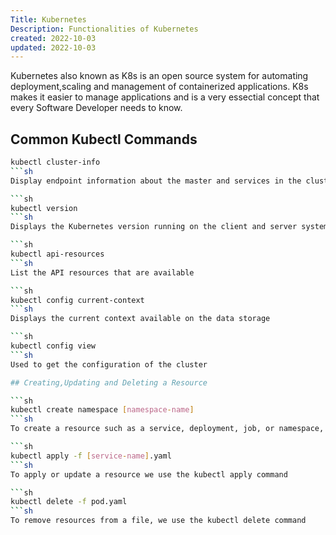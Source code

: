 ```yaml
---
Title: Kubernetes
Description: Functionalities of Kubernetes
created: 2022-10-03
updated: 2022-10-03
---
```


Kubernetes also known as K8s is an open source system for automating deployment,scaling and management of containerized applications. K8s makes it easier to manage applications and is a very essectial concept that every Software Developer needs to know.

## Common Kubectl Commands

```sh
kubectl cluster-info 
```sh
Display endpoint information about the master and services in the cluster.

```sh
kubectl version 
```sh
Displays the Kubernetes version running on the client and server systems

```sh
kubectl api-resources 
```sh
List the API resources that are available

```sh
kubectl config current-context 
```sh
Displays the current context available on the data storage

```sh
kubectl config view 
```sh
Used to get the configuration of the cluster

## Creating,Updating and Deleting a Resource

```sh
kubectl create namespace [namespace-name] 
```sh
To create a resource such as a service, deployment, job, or namespace, we use the kubectl create command

```sh
kubectl apply -f [service-name].yaml 
```sh
To apply or update a resource we use the kubectl apply command

```sh
kubectl delete -f pod.yaml
```sh
To remove resources from a file, we use the kubectl delete command











